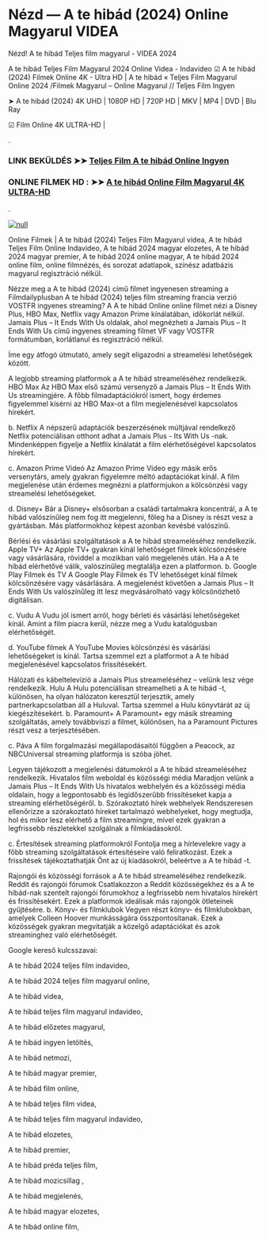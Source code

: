 # Nézd — A te hibád (2024) Online Magyarul VIDEA





Nézd! A te hibád Teljes film magyarul - VIDEA 2024

A te hibád Teljes Film Magyarul 2024 Online Videa - Indavideo ☑ A te hibád (2024) Filmek Online 4K - Ultra HD | A te hibád « Teljes Film Magyarul Online 2024 /Filmek Magyarul – Online Magyarul // Teljes Film Ingyen

➤ A te hibád (2024) 4K UHD | 1080P HD | 720P HD | MKV | MP4 | DVD | Blu Ray

☑ Film Online 4K ULTRA-HD |

.

### LINK BEKÜLDÉS ➤➤ [Teljes Film A te hibád Online Ingyen](https://t.co/SWudsIL0L0)

### ONLINE FILMEK HD : ➤➤ [A te hibád Online Film Magyarul 4K ULTRA-HD](https://t.co/SWudsIL0L0)
.

[![null](https://static.wixstatic.com/media/855a25_043b5abeb4ae4d35ac003198e7fe56ed~mv2.gif)](https://t.co/SWudsIL0L0)

Online Filmek | A te hibád (2024) Teljes Film Magyarul videa, A te hibád Teljes Film Online Indavideo, A te hibád 2024 magyar elozetes, A te hibád 2024 magyar premier, A te hibád 2024 online magyar, A te hibád 2024 online film, online filmnézés, és sorozat adatlapok, színész adatbázis magyarul regisztráció nélkül.

Nézze meg a A te hibád (2024) című filmet ingyenesen streaming a Filmdailyplusban A te hibád (2024) teljes film streaming francia verzió VOSTFR ingyenes streaming? A A te hibád Online online filmet nézi a Disney Plus, HBO Max, Netflix vagy Amazon Prime kínálatában, időkorlát nélkül. Jamais Plus – It Ends With Us oldalak, ahol megnézheti a Jamais Plus – It Ends With Us című ingyenes streaming filmet VF vagy VOSTFR formátumban, korlátlanul és regisztráció nélkül.

Íme egy átfogó útmutató, amely segít eligazodni a streamelési lehetőségek között.

A legjobb streaming platformok a A te hibád streameléséhez rendelkezik. HBO Max Az HBO Max első számú versenyző a Jamais Plus – It Ends With Us streamingjére. A főbb filmadaptációkról ismert, hogy érdemes figyelemmel kísérni az HBO Max-ot a film megjelenésével kapcsolatos hírekért.

b. Netflix A népszerű adaptációk beszerzésének múltjával rendelkező Netflix potenciálisan otthont adhat a Jamais Plus - Its With Us -nak. Mindenképpen figyelje a Netflix kínálatát a film elérhetőségével kapcsolatos hírekért.

c. Amazon Prime Videó Az Amazon Prime Video egy másik erős versenytárs, amely gyakran figyelemre méltó adaptációkat kínál. A film megjelenése után érdemes megnézni a platformjukon a kölcsönzési vagy streamelési lehetőségeket.

d. Disney+ Bár a Disney+ elsősorban a családi tartalmakra koncentrál, a A te hibád valószínűleg nem fog itt megjelenni, főleg ha a Disney is részt vesz a gyártásban. Más platformokhoz képest azonban kevésbé valószínű.

Bérlési és vásárlási szolgáltatások a A te hibád streameléséhez rendelkezik. Apple TV+ Az Apple TV+ gyakran kínál lehetőséget filmek kölcsönzésére vagy vásárlására, röviddel a mozikban való megjelenés után. Ha a A te hibád elérhetővé válik, valószínűleg megtalálja ezen a platformon. b. Google Play Filmek és TV A Google Play Filmek és TV lehetőséget kínál filmek kölcsönzésére vagy vásárlására. A megjelenést követően a Jamais Plus – It Ends With Us valószínűleg itt lesz megvásárolható vagy kölcsönözhető digitálisan.

c. Vudu A Vudu jól ismert arról, hogy bérleti és vásárlási lehetőségeket kínál. Amint a film piacra kerül, nézze meg a Vudu katalógusban elérhetőségét.

d. YouTube filmek A YouTube Movies kölcsönzési és vásárlási lehetőségeket is kínál. Tartsa szemmel ezt a platformot a A te hibád megjelenésével kapcsolatos frissítésekért.

Hálózati és kábeltelevízió a Jamais Plus streameléséhez – velünk lesz vége rendelkezik. Hulu A Hulu potenciálisan streamelheti a A te hibád -t, különösen, ha olyan hálózaton keresztül terjesztik, amely partnerkapcsolatban áll a Huluval. Tartsa szemmel a Hulu könyvtárát az új kiegészítésekért. b. Paramount+ A Paramount+ egy másik streaming szolgáltatás, amely továbbviszi a filmet, különösen, ha a Paramount Pictures részt vesz a terjesztésében.

c. Páva A film forgalmazási megállapodásaitól függően a Peacock, az NBCUniversal streaming platformja is szóba jöhet.

Legyen tájékozott a megjelenési dátumokról a A te hibád streameléséhez rendelkezik. Hivatalos film weboldal és közösségi média Maradjon velünk a Jamais Plus – It Ends With Us hivatalos webhelyén és a közösségi média oldalain, hogy a legpontosabb és legidőszerűbb frissítéseket kapja a streaming elérhetőségéről. b. Szórakoztató hírek webhelyek Rendszeresen ellenőrizze a szórakoztató híreket tartalmazó webhelyeket, hogy megtudja, hol és mikor lesz elérhető a film streamingre, mivel ezek gyakran a legfrissebb részletekkel szolgálnak a filmkiadásokról.

c. Értesítések streaming platformokról Fontolja meg a hírlevelekre vagy a főbb streaming szolgáltatások értesítéseire való feliratkozást. Ezek a frissítések tájékoztathatják Önt az új kiadásokról, beleértve a A te hibád -t.

Rajongói és közösségi források a A te hibád streameléséhez rendelkezik. Reddit és rajongói fórumok Csatlakozzon a Reddit közösségekhez és a A te hibád-nak szentelt rajongói fórumokhoz a legfrissebb nem hivatalos hírekért és frissítésekért. Ezek a platformok ideálisak más rajongók ötleteinek gyűjtésére. b. Könyv- és filmklubok Vegyen részt könyv- és filmklubokban, amelyek Colleen Hoover munkásságára összpontosítanak. Ezek a közösségek gyakran megvitatják a közelgő adaptációkat és azok streaminghez való elérhetőségét.

Google kereső kulcsszavai:

A te hibád 2024 teljes film indavideo,

A te hibád 2024 teljes film magyarul online,

A te hibád videa,

A te hibád teljes film magyarul indavideo,

A te hibád előzetes magyarul,

A te hibád ingyen letöltés,

A te hibád netmozi,

A te hibád magyar premier,

A te hibád film online,

A te hibád teljes film videa,

A te hibád teljes film magyarul indavideo,

A te hibád elozetes,

A te hibád premier,

A te hibád préda teljes film,

A te hibád mozicsillag ,

A te hibád megjelenés,

A te hibád magyar elozetes,

A te hibád online film,
